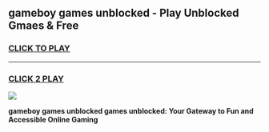 
## gameboy games unblocked - Play Unblocked Gmaes & Free
<h3>
<a href="https://news.freeplayer.one?title=gameboy_games_unblocked&ref=16F">CLICK TO PLAY</a></h3>
<hr>

<h3>
<a href="https://news.freeplayer.one?title=gameboy_games_unblocked&ref=16F">CLICK 2 PLAY</a>
  
</h3>

<a href="https://news.freeplayer.one?title=gameboy_games_unblocked&ref=16F/"><img src="https://clearcache.store/games.png"></a>


**gameboy games unblocked games unblocked: Your Gateway to Fun and Accessible Online Gaming**
